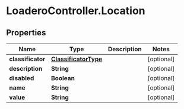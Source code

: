 # LoaderoController.Location

## Properties
Name | Type | Description | Notes
------------ | ------------- | ------------- | -------------
**classificator** | [**ClassificatorType**](ClassificatorType.md) |  | [optional] 
**description** | **String** |  | [optional] 
**disabled** | **Boolean** |  | [optional] 
**name** | **String** |  | [optional] 
**value** | **String** |  | [optional] 


